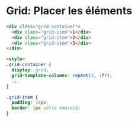 <div w-full h-full>
    <div>
        <h1 pb-4 text-gradient-css font-mono text-2xl >Grid: Placer les éléments</h1>
    </div>
    <div grid="~ cols-2 gap-4">
<div>

```html
<div class="grid-container">
  <div class="grid-item">1</div>
  <div class="grid-item">2</div>
  <div class="grid-item">3</div>
</div>

<style>
.grid-container {
  display: grid;
  grid-template-columns: repeat(3, 1fr);
  ...
}

.grid-item {
  padding: 10px;
  border: 1px solid emerald;
}
```

</div>

<v-switch>
  <template #1>
    <div grid="~" border-2 border-orange rounded p-0.5>
        <div h-20 border-2 border-emerald flex="~ justify-center items-center" text-3xl>1</div>
        <div h-20 border-2 border-emerald flex="~ justify-center items-center" text-3xl>2</div>
        <div h-20 border-2 border-emerald flex="~ justify-center items-center" text-3xl>3</div>
    </div>
</template>
  <template #2>
    <div grid="~ cols-3" border-3 border-orange rounded p-0.5>
        <div h-20 border-2 border-emerald flex="~ justify-center items-center" text-3xl>1</div>
        <div h-20 border-2 border-emerald flex="~ justify-center items-center" text-3xl>2</div>
        <div h-20 border-2 border-emerald flex="~ justify-center items-center" text-3xl>3</div>
    </div>
</template>
  <template #5-7> show at click 5, hide at click 7. </template>
</v-switch>

</div>
</div>
